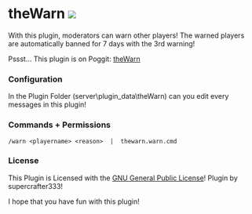 # theWarn   [![](https://poggit.pmmp.io/shield.state/theWarn)](https://poggit.pmmp.io/p/theWarn)
With this plugin, moderators can warn other players! The warned players are automatically banned for 7 days with the 3rd warning!

Pssst... This plugin is on Poggit: <a href="https://poggit.pmmp.io/ci/supercrafter333/theWarn">theWarn</a>


### Configuration
In the Plugin Folder (server\plugin_data\theWarn) can you edit every messages in this plugin!


### Commands + Permissions
``/warn <playername> <reason>  |  thewarn.warn.cmd``


### License
This Plugin is Licensed with the [GNU General Public License](/LICENSE)! Plugin by supercrafter333!



I hope that you have fun with this plugin!
